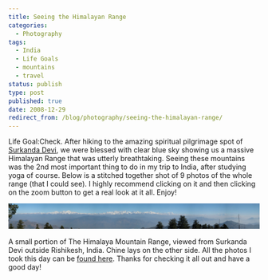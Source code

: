 ```yaml
---
title: Seeing the Himalayan Range
categories:
  - Photography
tags:
  - India
  - Life Goals
  - mountains
  - travel
status: publish
type: post
published: true
date: 2008-12-29
redirect_from: /blog/photography/seeing-the-himalayan-range/
---
```


Life Goal:Check. After hiking to the amazing spiritual pilgrimage spot of [Surkanda Devi](http://en.wikipedia.org/wiki/Surkanda_Devi), we were blessed with clear blue sky showing us a massive Himalayan Range that was utterly breathtaking. Seeing these mountains was the 2nd most important thing to do in my trip to India, after studying yoga of course. Below is a stitched together shot of 9 photos of the whole range (that I could see). I highly recommend clicking on it and then clicking on the zoom button to get a real look at it all. Enjoy!

[![](/img/full/himalaya-range-panorama.jpg)](/img/full/himalaya-range-panorama.jpg)

A small portion of The Himalaya Mountain Range, viewed from Surkanda Devi outside Rishikesh, India. Chine lays on the other side. All the photos I took this day can be [found here](http://www.flickr.com/photos/footfun/sets/72157611817725566). Thanks for checking it all out and have a good day!


